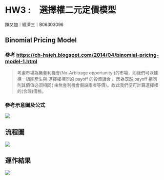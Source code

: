 # HW3 :　選擇權二元定價模型
陳又加｜經濟三｜B06303096 


## Binomial Pricing Model
### 參考 https://ch-hsieh.blogspot.com/2014/04/binomial-pricing-model-1.html
> 考慮市場為無套利機會(No-Arbitrage opportunity )的市場，則我們可以建構一組能產生與 選擇權相同的 payoff 的投資組合 。因為既然 payoff 相同則其價值必須相同( 由無套利機會假設兩者等價)。故此我們便可計算選擇權的(合理)價格。

### 參考示意圖及公式
![](https://i.imgur.com/36r3i2y.png)

## 流程圖
![](https://i.imgur.com/Bq8Vaif.png)

## 運作結果
![](https://i.imgur.com/FuSoUXU.png)

